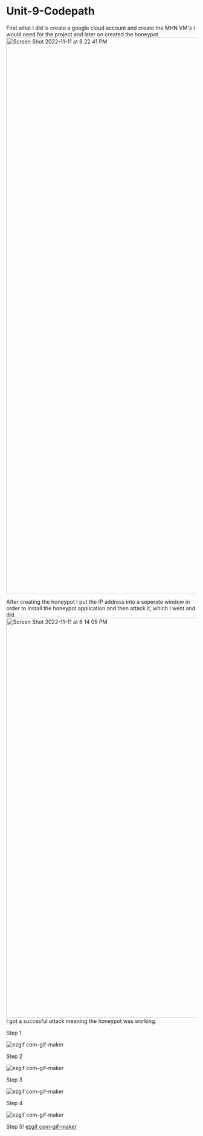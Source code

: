 # Unit-9-Codepath
First what I did is create a google cloud account and create the MHN VM's I would need for the project and later on created the honeypot
<img width="1470" alt="Screen Shot 2022-11-11 at 6 22 41 PM" src="https://user-images.githubusercontent.com/109492858/201452232-6e3ddf2f-c9cc-43a7-abd1-a28db5629ec5.png">

After creating the honeypot I put the IP address into a seperate window in order to install the honeypot application and then attack it, which I went and did.
<img width="1058" alt="Screen Shot 2022-11-11 at 6 14 05 PM" src="https://user-images.githubusercontent.com/109492858/201452326-0e64b283-7f21-4300-8c85-9956ff5e0b39.png">
I got a succesful attack meaning the honeypot was working. 

Step 1

![ezgif com-gif-maker](https://user-images.githubusercontent.com/109492858/201453092-c6ddffb1-b8a8-41f7-9a69-aa5ec7ffabf9.gif)

Step 2

![ezgif com-gif-maker](https://user-images.githubusercontent.com/109492858/201453253-6e8d32f2-bd5a-4a0f-b9db-922334776403.gif)

Step 3

![ezgif com-gif-maker](https://user-images.githubusercontent.com/109492858/201453382-9a6f6381-3e96-492a-8e11-58310bbcdadc.gif)

Step 4

![ezgif com-gif-maker](https://user-images.githubusercontent.com/109492858/201453570-6bd4f835-6317-4bb3-b005-b4ea6d641b00.gif)

Step 5!
[ezgif com-gif-maker](https://user-images.githubusercontent.com/109492858/201453938-1c957c09-8485-4689-bbf1-238068288356.gif)


